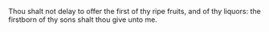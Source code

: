 Thou shalt not delay to offer the first of thy ripe fruits, and of thy liquors: the firstborn of thy sons shalt thou give unto me.
